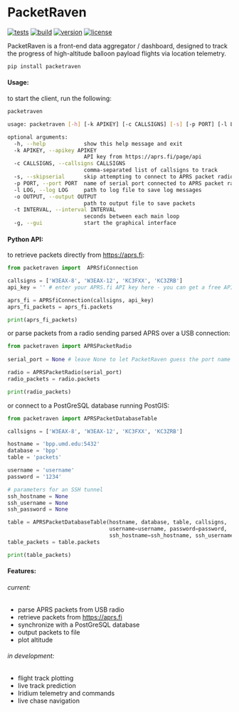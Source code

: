 # PacketRaven 

[![tests](https://github.com/UMDBPP/PacketRaven/workflows/tests/badge.svg)](https://github.com/UMDBPP/PacketRaven/actions?query=workflow%3Atests)
[![build](https://github.com/UMDBPP/PacketRaven/workflows/build/badge.svg)](https://github.com/UMDBPP/PacketRaven/actions?query=workflow%3Abuild)
[![version](https://img.shields.io/pypi/v/packetraven)](https://pypi.org/project/packetraven)
[![license](https://img.shields.io/badge/license-MIT-yellow.svg)](https://opensource.org/licenses/MIT)

PacketRaven is a front-end data aggregator / dashboard, designed to track the progress of high-altitude balloon payload flights via location telemetry.

```bash
pip install packetraven
```

#### Usage:
to start the client, run the following:
```bash
packetraven
```
```bash
usage: packetraven [-h] [-k APIKEY] [-c CALLSIGNS] [-s] [-p PORT] [-l LOG] [-o OUTPUT] [-t INTERVAL] [-g]

optional arguments:
  -h, --help            show this help message and exit
  -k APIKEY, --apikey APIKEY
                        API key from https://aprs.fi/page/api
  -c CALLSIGNS, --callsigns CALLSIGNS
                        comma-separated list of callsigns to track
  -s, --skipserial      skip attempting to connect to APRS packet radio
  -p PORT, --port PORT  name of serial port connected to APRS packet radio
  -l LOG, --log LOG     path to log file to save log messages
  -o OUTPUT, --output OUTPUT
                        path to output file to save packets
  -t INTERVAL, --interval INTERVAL
                        seconds between each main loop
  -g, --gui             start the graphical interface

```

#### Python API:
to retrieve packets directly from https://aprs.fi:
```python
from packetraven import  APRSfiConnection

callsigns = ['W3EAX-8', 'W3EAX-12', 'KC3FXX', 'KC3ZRB']
api_key = '' # enter your APRS.fi API key here - you can get a free API key from https://aprs.fi/page/api

aprs_fi = APRSfiConnection(callsigns, api_key)
aprs_fi_packets = aprs_fi.packets

print(aprs_fi_packets)
```
or parse packets from a radio sending parsed APRS over a USB connection:
```python
from packetraven import APRSPacketRadio
 
serial_port = None # leave None to let PacketRaven guess the port name  

radio = APRSPacketRadio(serial_port)
radio_packets = radio.packets

print(radio_packets)
```
or connect to a PostGreSQL database running PostGIS:
```python
from packetraven import APRSPacketDatabaseTable

callsigns = ['W3EAX-8', 'W3EAX-12', 'KC3FXX', 'KC3ZRB']

hostname = 'bpp.umd.edu:5432'
database = 'bpp'
table = 'packets'

username = 'username'
password = '1234'

# parameters for an SSH tunnel
ssh_hostname = None
ssh_username = None
ssh_password = None

table = APRSPacketDatabaseTable(hostname, database, table, callsigns, 
                                username=username, password=password, 
                                ssh_hostname=ssh_hostname, ssh_username=ssh_hostname, ssh_password=ssh_password)
table_packets = table.packets

print(table_packets)
```

#### Features:
###### current:
- parse APRS packets from USB radio
- retrieve packets from https://aprs.fi
- synchronize with a PostGreSQL database
- output packets to file
- plot altitude

###### in development:
- flight track plotting
- live track prediction
- Iridium telemetry and commands
- live chase navigation
